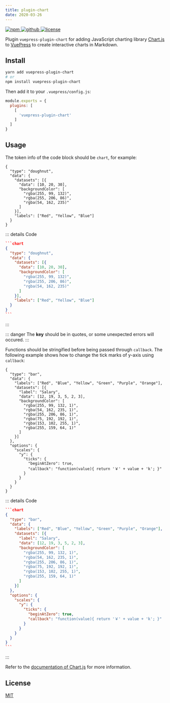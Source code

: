 ```yaml
---
title: plugin-chart
date: 2020-03-26
---
```


<p>
  <a href="https://www.npmjs.com/package/vuepress-plugin-chart" target="_blank">
    <img src="https://img.shields.io/npm/v/vuepress-plugin-chart.svg?style=flat-square&logo=npm" style="display: inline; margin: 0" alt="npm">
  </a>
  <a href="https://github.com/Renovamen/vuepress-theme-gungnir/tree/v0/packages/plugins/chart" target="_blank">
    <img src="https://img.shields.io/badge/GitHub-vuepress--plugin--chart-26A2FF?style=flat-square&logo=github" style="display: inline; margin: 0" alt="github">
  </a>
  <a href="https://github.com/Renovamen/vuepress-theme-gungnir/blob/v0/packages/plugins/chart/LICENSE" target="_blank">
    <img src="https://img.shields.io/badge/License-MIT-green?style=flat-square" style="display: inline; margin: 0" alt="license">
  </a>
</p>

Plugin `vuepress-plugin-chart` for adding JavaScript charting library [Chart.js](https://www.chartjs.org) to [VuePress](https://vuepress.vuejs.org/) to create interactive charts in Markdown.


## Install

```bash
yarn add vuepress-plugin-chart
# or
npm install vuepress-plugin-chart
```

Then add it to your `.vuepress/config.js`:

```js
module.exports = {
  plugins: [
    [
      'vuepress-plugin-chart'
    ]
  ]
}
```


## Usage

The token info of the code block should be `chart`, for example:

```chart
{
  "type": "doughnut",
  "data": {
    "datasets": [{
      "data": [10, 20, 30],
      "backgroundColor": [
        "rgba(255, 99, 132)",
        "rgba(255, 206, 86)",
        "rgba(54, 162, 235)"
      ]
    }],
    "labels": ["Red", "Yellow", "Blue"]
  }
}
```

::: details Code
~~~json
```chart
{
  "type": "doughnut",
  "data": {
    "datasets": [{
      "data": [10, 20, 30],
      "backgroundColor": [
        "rgba(255, 99, 132)",
        "rgba(255, 206, 86)",
        "rgba(54, 162, 235)"
      ]
    }],
    "labels": ["Red", "Yellow", "Blue"]
  }
}
```
~~~
:::

::: danger
The **key** should be in quotes, or some unexpected errors will occured.
:::


Functions should be stringified before being passed through `callback`. The following example shows how to change the tick marks of y-axis using `callback`:

```chart
{
  "type": "bar",
  "data": {
    "labels": ["Red", "Blue", "Yellow", "Green", "Purple", "Orange"],
    "datasets": [{
      "label": "Salary",
      "data": [12, 19, 3, 5, 2, 3],
      "backgroundColor": [
        "rgba(255, 99, 132, 1)",
        "rgba(54, 162, 235, 1)",
        "rgba(255, 206, 86, 1)",
        "rgba(75, 192, 192, 1)",
        "rgba(153, 102, 255, 1)",
        "rgba(255, 159, 64, 1)"
      ]
    }]
  },
  "options": {
    "scales": {
      "y": {
        "ticks": {
          "beginAtZero": true,
          "callback": "function(value){ return '￥' + value + 'k'; }"
        }
      }
    }
  }
}
```

::: details Code
~~~json
```chart
{
  "type": "bar",
  "data": {
    "labels": ["Red", "Blue", "Yellow", "Green", "Purple", "Orange"],
    "datasets": [{
      "label": "Salary",
      "data": [12, 19, 3, 5, 2, 3],
      "backgroundColor": [
        "rgba(255, 99, 132, 1)",
        "rgba(54, 162, 235, 1)",
        "rgba(255, 206, 86, 1)",
        "rgba(75, 192, 192, 1)",
        "rgba(153, 102, 255, 1)",
        "rgba(255, 159, 64, 1)"
      ]
    }]
  },
  "options": {
    "scales": {
      "y": {
        "ticks": {
          "beginAtZero": true,
          "callback": "function(value){ return '￥' + value + 'k'; }"
        }
      }
    }
  }
}
```
~~~
:::


Refer to the [documentation of Chart.js](https://www.chartjs.org/docs/latest/) for more information.


## License

[MIT](https://github.com/Renovamen/vuepress-theme-gungnir/blob/v0/packages/plugins/chart/LICENSE)
